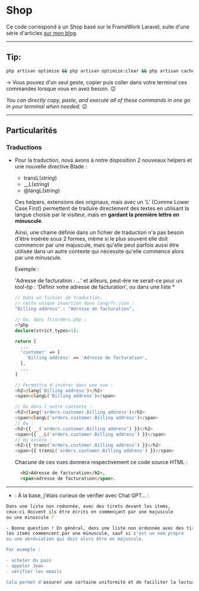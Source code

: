 # Shop

Ce code correspond à un Shop basé sur le FrameWork Laravel, suite d'une série d'articles [sur mon blog](https://laravel.sillo.org).

---

## Tip:

```bash
php artisan optimize && php artisan optimize:clear && php artisan cache:clear && php artisan view:clear && php artisan config:clear
```

→ Vous pouvez d'un seul geste, copier puis coller dans votre terminal ces commandes lorsque vous en avez besoin. 😉

*You can directly copy, paste, and execute all of these commands in one go in your terminal when needed.* 😉

---

## Particularités

### Traductions

* Pour la traduction, nous avons à notre disposition 2 nouveaux helpers et une nouvelle directive Blade :
  * transL(*string*)
  * __L(*string*)
  * @langL(*string*)
  
  Ces helpers, extensions des originaux, mais avec un 'L' (Comme Lower Case First) permettent de traduire directement des textes en utilisant la langue choisie par le visiteur, mais en **gardant la première lettre en minuscule**.

  Ainsi, une chaine définie dans un fichier de traduction n'a pas besoin d'être insérée sous 2 formes, même si le plus souvent elle doit commencer par une majuscule, mais qu'elle peut parfois aussi être utilisée dans un autre contexte qui nécessite qu'elle commence alors par une minuscule.

  Exemple :
  
  'Adresse de facturation : ...'
  et ailleurs, peut-êre ne serait-ce pour un tool-tip :
  'Définir votre adresse de facturation', ou dans une liste *

  ```php
  // Dans un fichier de traduction,
  // cette unique insertion dans lang/fr.json :
  "Billing address" : "Adresse de facturation",
  
  // Ou, dans fr/orders.php :
  <?php
  declare(strict_types=1);

  return [
    ...
    'customer' => [
      'Billing address' => 'Adresse de facturation',
    ],
    ...
  ]

  // Permettra d'insérer dans une vue :
  <h2>@lang('Billing address')</h2>
  <span>@langL('Billing address')</span>
  
  // Ou dans l'autre contexte :
  <h2>@lang('orders.customer.Billing address')</h2>
  <span>@langL('orders.customer.Billing address')</span>
  // Ou :
  <h2>{{ __('orders.customer.Billing address') }}</h2>
  <span>{{ __L('orders.customer.Billing address') }}</span>
  // Ou encore :
  <h2>{{ trans('orders.customer.Billing address') }}</h2>
  <span>{{ transL('orders.customer.Billing address') }}</span>
  ```

  Chacune de ces vues donnera respectivement ce code source HTML :

  ```html
    <h2>Adresse de facturation</h2>,
    <span>adresse de facturation</span>.
  ```

---

* : À la base, j'étais curieux de vérifier avec Chat GPT... :

```bash
Dans une liste non rodonnée, avec des tirets devant les items,
ceux-ci doivent ils être écrits en commençant par une majuscule
ou une minuscule ?

- Bonne question ! En général, dans une liste non ordonnée avec des tirets,
les items commencent par une minuscule, sauf si c'est un nom propre
ou une abréviation qui doit alors être en majuscule.

Par exemple :

- acheter du pain
- appeler Jean
- vérifier les emails

Cela permet d'assurer une certaine uniformité et de faciliter la lecture.
```
